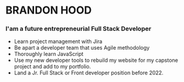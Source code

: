 # BRANDON HOOD

### I'am a future entrepreneurial Full Stack Developer

<!-- task lists -->
* Learn project management with Jira
* Be apart a developer team that uses Agile methodology
* Thoroughly learn JavaScript
* Use my new developer tools to rebuild my website for my capstone project and add to my portfolio.
* Land a Jr. Full Stack or Front developer position before 2022.

